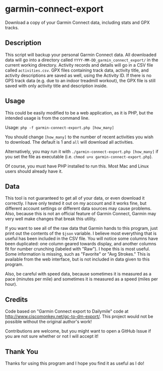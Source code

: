 garmin-connect-export
=====================

Download a copy of your Garmin Connect data, including stats and GPX tracks.

Description
-----------
This script will backup your personal Garmin Connect data.  All downloaded data will go into a directory called `YYYY-MM-DD_garmin_connect_export/` in the current working directory.  Activity records and details will go in a CSV file called `activities.csv`.  GPX files containing track data, activity title, and activity descriptions are saved as well, using the Activity ID.  If there is no GPS track data (e.g. due to an indoor treadmill workout), the GPX file is still saved with only activity title and description inside.

Usage
-----
This could be easily modified to be a web application, as it is PHP, but the intended usage is from the command line.

Usage: `php -f garmin-connect-export.php [how_many]`

You should change `[how_many]` to the number of recent activities you wish to download.  The default is 1 and `all` will download all activities.

Alternatively, you may run it with `./garmin-connect-export.php [how_many]` if you set the file as executable (i.e. `chmod u+x garmin-connect-export.php`).

Of course, you must have PHP installed to run this.  Most Mac and Linux users should already have it.

Data
----
This tool is not guaranteed to get all of your data, or even download it correctly.  I have only tested it out on my account and it works fine, but different account settings or different data sources may cause problems.  Also, because this is not an official feature of Garmin Connect, Garmin may very well make changes that break this utility.

If you want to see all of the raw data that Garmin hands to this program, just print out the contents of the `$json` variable.  I believe most everything that is useful has been included in the CSV file.  You will notice some columns have been duplicated: one column geared towards display, and another columns fit for number crunching (labeled with "Raw").  I hope this is most useful.  Some information is missing, such as "Favorite" or "Avg Strokes."  This is available from the web interface, but is not included in data given to this program.

Also, be careful with speed data, because sometimes it is measured as a pace (minutes per mile) and sometimes it is measured as a speed (miles per hour).

Credits
-------
Code based on "Garmin Connect export to Dailymile" code at http://www.ciscomonkey.net/gc-to-dm-export/.  This project would not be possible without the original author's work!

Contributions are welcome, but you might want to open a GitHub Issue if you are not sure whether or not I will accept it!

Thank You
---------
Thanks for using this program and I hope you find it as useful as I do!
